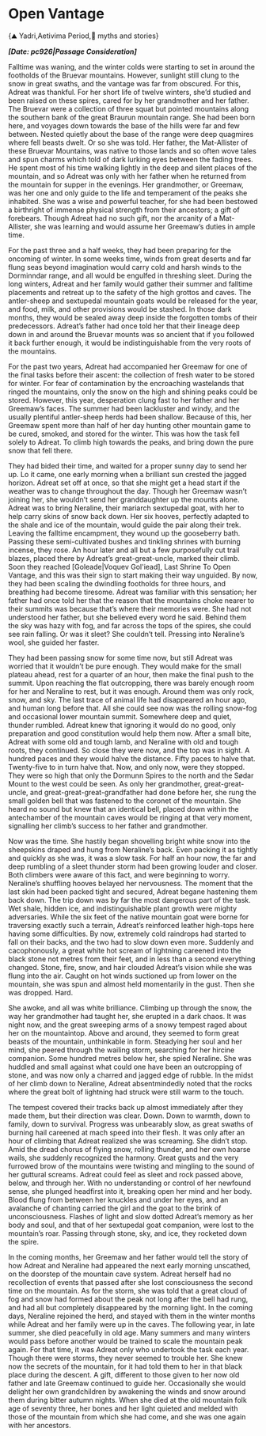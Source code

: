 # Open Vantage

{⛰️ Yadri,Aetivima Period,📜 myths and stories}

***[Date: pc926|Passage Consideration]***

Falltime was waning, and the winter colds were starting to set in around the footholds of the Bruevar mountains. However, sunlight still clung to the snow in great swaths, and the vantage was far from obscured. For this, Adreat was thankful. For her short life of twelve winters, she’d studied and been raised on these spires, cared for by her grandmother and her father. The Bruevar were a collection of three squat but pointed mountains along the southern bank of the great Braurun mountain range. She had been born here, and voyages down towards the base of the hills were far and few between. Nested quietly about the base of the range were deep quagmires where fell beasts dwelt. Or so she was told. Her father, the Mat-Allister of these Bruevar Mountains, was native to those lands and so often wove tales and spun charms which told of dark lurking eyes between the fading trees. He spent most of his time walking lightly in the deep and silent places of the mountain, and so Adreat was only with her father when he returned from the mountain for supper in the evenings. Her grandmother, or Greemaw, was her one and only guide to the life and temperament of the peaks she inhabited. She was a wise and powerful teacher, for she had been bestowed a birthright of immense physical strength from their ancestors; a gift of forebears. Though Adreat had no such gift, nor the arcanity of a Mat-Allister, she was learning and would assume her Greemaw’s duties in ample time.

For the past three and a half weeks, they had been preparing for the oncoming of winter. In some weeks time, winds from great deserts and far flung seas beyond imagination would carry cold and harsh winds to the Dorminndar range, and all would be engulfed in threshing sleet. During the long winters, Adreat and her family would gather their summer and falltime placements and retreat up to the safety of the high grottos and caves. The antler-sheep and sextupedal mountain goats would be released for the year, and food, milk, and other provisions would be stashed. In those dark months, they would be sealed away deep inside the forgotten tombs of their predecessors. Adreat’s father had once told her that their lineage deep down in and around the Bruevar mounts was so ancient that if you followed it back further enough, it would be indistinguishable from the very roots of the mountains.

For the past two years, Adreat had accompanied her Greemaw for one of the final tasks before their ascent: the collection of fresh water to be stored for winter. For fear of contamination by the encroaching wastelands that ringed the mountains, only the snow on the high and shining peaks could be stored. However, this year, desperation clung fast to her father and her Greemaw’s faces. The summer had been lackluster and windy, and the usually plentiful antler-sheep herds had been shallow. Because of this, her Greemaw spent more than half of her day hunting other mountain game to be cured, smoked, and stored for the winter. This was how the task fell solely to Adreat. To climb high towards the peaks, and bring down the pure snow that fell there.

They had bided their time, and waited for a proper sunny day to send her up. Lo it came, one early morning when a brilliant sun crested the jagged horizon. Adreat set off at once, so that she might get a head start if the weather was to change throughout the day. Though her Greemaw wasn’t joining her, she wouldn’t send her granddaughter up the mounts alone. Adreat was to bring Neraline, their mariarch sextupedal goat, with her to help carry skins of snow back down. Her six hooves, perfectly adapted to the shale and ice of the mountain, would guide the pair along their trek. Leaving the falltime encampment, they wound up the gooseberry bath. Passing these semi-cultivated bushes and tinkling shrines with burning incense, they rose. An hour later and all but a few purposefully cut trail blazes, placed there by Adreat’s great-great-uncle, marked their climb. Soon they reached [Goleade|Voquev Gol'iead], Last Shrine To Open Vantage, and this was their sign to start making their way unguided. By now, they had been scaling the dwindling footholds for three hours, and breathing had become tiresome. Adreat was familiar with this sensation; her father had once told her that the reason that the mountains choke nearer to their summits was because that’s where their memories were. She had not understood her father, but she believed every word he said. Behind them the sky was hazy with fog, and far across the tops of the spires, she could see rain falling. Or was it sleet? She couldn’t tell. Pressing into Neraline’s wool, she guided her faster.

They had been passing snow for some time now, but still Adreat was worried that it wouldn’t be pure enough. They would make for the small plateau ahead, rest for a quarter of an hour, then make the final push to the summit. Upon reaching the flat outcropping, there was barely enough room for her and Neraline to rest, but it was enough. Around them was only rock, snow, and sky. The last trace of animal life had disappeared an hour ago, and human long before that. All she could see now was the rolling snow-fog and occasional lower mountain summit. Somewhere deep and quiet, thunder rumbled. Adreat knew that ignoring it would do no good, only preparation and good constitution would help them now. After a small bite, Adreat with some old and tough lamb, and Neraline with old and tough roots, they continued. So close they were now, and the top was in sight. A hundred paces and they would halve the distance. Fifty paces to halve that. Twenty-five to in turn halve that. Now, and only now, were they stopped. They were so high that only the Dormunn Spires to the north and the Sødar Mount to the west could be seen. As only her grandmother, great-great-uncle, and great-great-great-grandfather had done before her, she rung the small golden bell that was fastened to the coronet of the mountain. She heard no sound but knew that an identical bell, placed down within the antechamber of the mountain caves would be ringing at that very moment, signalling her climb’s success to her father and grandmother.

Now was the time. She hastily began shovelling bright white snow into the sheepskins draped and hung from Neraline’s back. Even packing it as tightly and quickly as she was, it was a slow task. For half an hour now, the far and deep rumbling of a sleet thunder storm had been growing louder and closer. Both climbers were aware of this fact, and were beginning to worry. Neraline’s shuffling hooves belayed her nervousness. The moment that the last skin had been packed tight and secured, Adreat begane hastening them back down. The trip down was by far the most dangerous part of the task. Wet shale, hidden ice, and indistinguishable plant growth were mighty adversaries. While the six feet of the native mountain goat were borne for traversing exactly such a terrain, Adreat’s reinforced leather high-tops here having some difficulties. By now, extremely cold raindrops had started to fall on their backs, and the two had to slow down even more. Suddenly and cacophonously, a great white hot scream of lightning careened into the black stone not metres from their feet, and in less than a second everything changed. Stone, fire, snow, and hair clouded Adreat’s vision while she was flung into the air. Caught on hot winds suctioned up from lower on the mountain, she was spun and almost held momentarily in the gust. Then she was dropped. Hard.

She awoke, and all was white brilliance. Climbing up through the snow, the way her grandmother had taught her, she erupted in a dark chaos. It was night now, and the great sweeping arms of a snowy tempest raged about her on the mountaintop. Above and around, they seemed to form great beasts of the mountain, unthinkable in form. Steadying her soul and her mind, she peered through the wailing storm, searching for her hircine companion. Some hundred metres below her, she spied Neraline. She was huddled and small against what could one have been an outcropping of stone, and was now only a charred and jagged edge of rubble. In the midst of her climb down to Neraline, Adreat absentmindedly noted that the rocks where the great bolt of lightning had struck were still warm to the touch.

The tempest covered their tracks back up almost immediately after they made them, but their direction was clear. Down. Down to warmth, down to family, down to survival. Progress was unbearably slow, as great swaths of burning hail careened at mach speed into their flesh. It was only after an hour of climbing that Adreat realized she was screaming. She didn’t stop. Amid the dread chorus of flying snow, rolling thunder, and her own hoarse wails, she suddenly recognized the harmony. Great gusts and the very furrowed brow of the mountains were twisting and mingling to the sound of her guttural screams. Adreat could feel as sleet and rock passed above, below, and through her. With no understanding or control of her newfound sense, she plunged headfirst into it, breaking open her mind and her body. Blood flung from between her knuckles and under her eyes, and an avalanche of chanting carried the girl and the goat to the brink of unconsciousness. Flashes of light and slow dotted Adreat’s memory as her body and soul, and that of her sextupedal goat companion, were lost to the mountain’s roar. Passing through stone, sky, and ice, they rocketed down the spire.

In the coming months, her Greemaw and her father would tell the story of how Adreat and Neraline had appeared the next early morning unscathed, on the doorstep of the mountain cave system. Adreat herself had no recollection of events that passed after she lost consciousness the second time on the mountain. As for the storm, she was told that a great cloud of fog and snow had formed about the peak not long after the bell had rung, and had all but completely disappeared by the morning light. In the coming days, Neraline rejoined the herd, and stayed with them in the winter months while Adreat and her family were up in the caves. The following year, in late summer, she died peacefully in old age. Many summers and many winters would pass before another would be trained to scale the mountain peak again. For that time, it was Adreat only who undertook the task each year. Though there were storms, they never seemed to trouble her. She knew now the secrets of the mountain, for it had told them to her in that black place during the descent. A gift, different to those given to her now old father and late Greemaw continued to guide her. Occasionally she would delight her own grandchildren by awakening the winds and snow around them during bitter autumn nights. When she died at the old mountain folk age of seventy three, her bones and her light quieted and melded with those of the mountain from which she had come, and she was one again with her ancestors.
